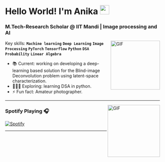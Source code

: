 # Hello World! I'm Anika <img width="30px" src="https://media.tenor.com/images/3b388fe03da271d2674faf85eb7c3fcd/tenor.gif" />
### M.Tech-Research Scholar @ IIT Mandi | Image processing and AI

<img align="right" alt="GIF" height="160px" src="https://media.giphy.com/media/du3J3cXyzhj75IOgvA/giphy.gif">

Key skills:
**`Machine learning`**
**`Deep Learning`**
**`Image Processing`**
**`PyTorch`**
**`Tensorflow`**
**`Python`**
**`DSA`**
**`Probability`**
**`Linear Algebra`**



- 📚 Current: working on developing a deep-learning based solution for the Blind-image Deconvolution problem using latent-space characterization.
- 👩🏻‍💻 Exploring: learning DSA in python.
- ⚡ Fun fact: Amateur photographer.

---

<img align="right" alt="GIF" height="170px" src="https://media.giphy.com/media/J5B1Y8QZnzXXbLQIBu/giphy.gif" />

### Spotify Playing 🎧
[![Spotify](https://novatorem.bgstatic.vercel.app/api/spotify)](https://open.spotify.com/user/31zgg7quj3teuxf3mppylkxgip3q)

---

<!--

**anika81199/anika81199** is a ✨ _special_ ✨ repository because its `README.md` (this file) appears on your GitHub profile.

Here are some ideas to get you started:

- 🔭 I’m currently working on ...
- 🌱 I’m currently learning ...
- 👯 I’m looko collaborate on ...
- 🤔 I’m looking for help with ...
- 💬 Ask me about ...
- 📫 How to reach me: ...
- 😄 Pronouns: ...
- ⚡ Fun fact: ...
-->
